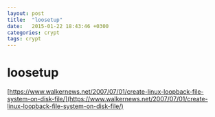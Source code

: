 ```yaml
---
layout: post
title:  "loosetup"
date:   2015-01-22 18:43:46 +0300
categories: crypt
tags: crypt
---
```


# loosetup
[https://www.walkernews.net/2007/07/01/create-linux-loopback-file-system-on-disk-file/](https://www.walkernews.net/2007/07/01/create-linux-loopback-file-system-on-disk-file/)
